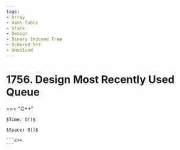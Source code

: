 ```yaml
---
tags:
- Array
- Hash Table
- Stack
- Design
- Binary Indexed Tree
- Ordered Set
- Unsolved
---
```



# 1756. Design Most Recently Used Queue

=== "C++"

    $Time: O()$

    $Space: O()$

    ```c++
    ```